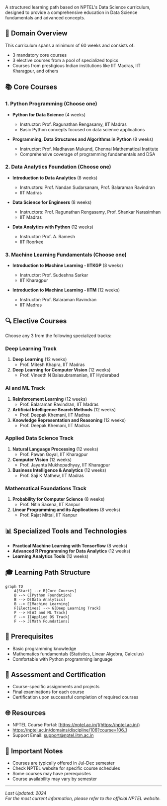 A structured learning path based on NPTEL's Data Science curriculum, designed to provide a comprehensive education in Data Science fundamentals and advanced concepts.

## 🎯 Domain Overview

This curriculum spans a minimum of 60 weeks and consists of:
- 3 mandatory core courses
- 3 elective courses from a pool of specialized topics
- Courses from prestigious Indian institutions like IIT Madras, IIT Kharagpur, and others

## 📚 Core Courses

### 1. Python Programming (Choose one)
- **Python for Data Science** (4 weeks)
  - Instructor: Prof. Ragunathan Rengasamy, IIT Madras
  - Basic Python concepts focused on data science applications
  
- **Programming, Data Structures and Algorithms in Python** (8 weeks)
  - Instructor: Prof. Madhavan Mukund, Chennai Mathematical Institute
  - Comprehensive coverage of programming fundamentals and DSA

### 2. Data Analytics Foundation (Choose one)
- **Introduction to Data Analytics** (8 weeks)
  - Instructors: Prof. Nandan Sudarsanam, Prof. Balaraman Ravindran
  - IIT Madras

- **Data Science for Engineers** (8 weeks)
  - Instructors: Prof. Ragunathan Rengasamy, Prof. Shankar Narasimhan
  - IIT Madras

- **Data Analytics with Python** (12 weeks)
  - Instructor: Prof. A. Ramesh
  - IIT Roorkee

### 3. Machine Learning Fundamentals (Choose one)
- **Introduction to Machine Learning - IITKGP** (8 weeks)
  - Instructor: Prof. Sudeshna Sarkar
  - IIT Kharagpur

- **Introduction to Machine Learning - IITM** (12 weeks)
  - Instructor: Prof. Balaraman Ravindran
  - IIT Madras

## 🔍 Elective Courses

Choose any 3 from the following specialized tracks:

### Deep Learning Track
1. **Deep Learning** (12 weeks)
   - Prof. Mitesh Khapra, IIT Madras
2. **Deep Learning for Computer Vision** (12 weeks)
   - Prof. Vineeth N Balasubramanian, IIT Hyderabad

### AI and ML Track
1. **Reinforcement Learning** (12 weeks)
   - Prof. Balaraman Ravindran, IIT Madras
2. **Artificial Intelligence Search Methods** (12 weeks)
   - Prof. Deepak Khemani, IIT Madras
3. **Knowledge Representation and Reasoning** (12 weeks)
   - Prof. Deepak Khemani, IIT Madras

### Applied Data Science Track
1. **Natural Language Processing** (12 weeks)
   - Prof. Pawan Goyal, IIT Kharagpur
2. **Computer Vision** (12 weeks)
   - Prof. Jayanta Mukhopadhyay, IIT Kharagpur
3. **Business Intelligence & Analytics** (12 weeks)
   - Prof. Saji K Mathew, IIT Madras

### Mathematical Foundations Track
1. **Probability for Computer Science** (8 weeks)
   - Prof. Nitin Saxena, IIT Kanpur
2. **Linear Programming and its Applications** (8 weeks)
   - Prof. Rajat Mittal, IIT Kanpur

## 📊 Specialized Tools and Technologies
- **Practical Machine Learning with Tensorflow** (8 weeks)
- **Advanced R Programming for Data Analytics** (12 weeks)
- **Learning Analytics Tools** (12 weeks)

## 🎓 Learning Path Structure

```mermaid
graph TD
    A[Start] --> B[Core Courses]
    B --> C[Python Foundation]
    B --> D[Data Analytics]
    B --> E[Machine Learning]
    F[Electives] --> G[Deep Learning Track]
    F --> H[AI and ML Track]
    F --> I[Applied DS Track]
    F --> J[Math Foundations]
```

## 🔧 Prerequisites
- Basic programming knowledge
- Mathematics fundamentals (Statistics, Linear Algebra, Calculus)
- Comfortable with Python programming language

## 📝 Assessment and Certification
- Course-specific assignments and projects
- Final examinations for each course
- Certification upon successful completion of required courses

## 🌐 Resources
- NPTEL Course Portal: [https://nptel.ac.in/](https://nptel.ac.in/)
- https://nptel.ac.in/domains/discipline/106?course=106_1
- Support Email: support@nptel.iitm.ac.in

## 📅 Important Notes
- Courses are typically offered in Jul-Dec semester
- Check NPTEL website for specific course schedules
- Some courses may have prerequisites
- Course availability may vary by semester

---
*Last Updated: 2024*  
*For the most current information, please refer to the official NPTEL website.*
